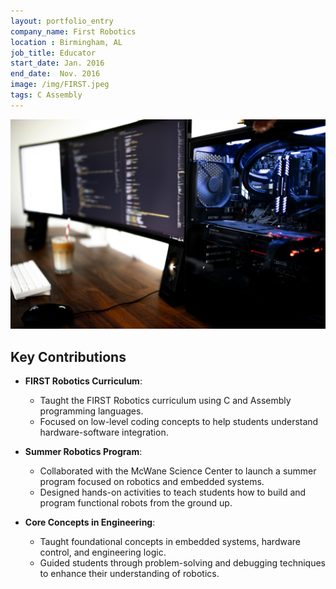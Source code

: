 ```yaml
---
layout: portfolio_entry
company_name: First Robotics 
location : Birmingham, AL
job_title: Educator
start_date: Jan. 2016
end_date:  Nov. 2016
image: /img/FIRST.jpeg
tags: C Assembly 
---
```


![Portfolio Item](/assets/img/caspar-camille-rubin-7SDoly3FV_0-unsplash.jpg)


## Key Contributions

- **FIRST Robotics Curriculum**:
  - Taught the FIRST Robotics curriculum using C and Assembly programming languages.
  - Focused on low-level coding concepts to help students understand hardware-software integration.

- **Summer Robotics Program**:
  - Collaborated with the McWane Science Center to launch a summer program focused on robotics and embedded systems.
  - Designed hands-on activities to teach students how to build and program functional robots from the ground up.

- **Core Concepts in Engineering**:
  - Taught foundational concepts in embedded systems, hardware control, and engineering logic.
  - Guided students through problem-solving and debugging techniques to enhance their understanding of robotics.